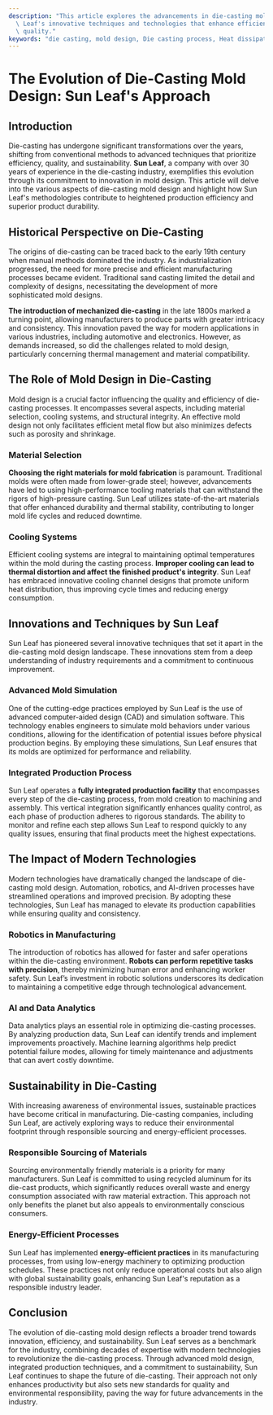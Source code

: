```yaml
---
description: "This article explores the advancements in die-casting mold design, focusing on Sun\
  \ Leaf's innovative techniques and technologies that enhance efficiency and product\
  \ quality."
keywords: "die casting, mold design, Die casting process, Heat dissipation performance"
---
```

# The Evolution of Die-Casting Mold Design: Sun Leaf's Approach

## Introduction

Die-casting has undergone significant transformations over the years, shifting from conventional methods to advanced techniques that prioritize efficiency, quality, and sustainability. **Sun Leaf**, a company with over 30 years of experience in the die-casting industry, exemplifies this evolution through its commitment to innovation in mold design. This article will delve into the various aspects of die-casting mold design and highlight how Sun Leaf's methodologies contribute to heightened production efficiency and superior product durability.

## Historical Perspective on Die-Casting

The origins of die-casting can be traced back to the early 19th century when manual methods dominated the industry. As industrialization progressed, the need for more precise and efficient manufacturing processes became evident. Traditional sand casting limited the detail and complexity of designs, necessitating the development of more sophisticated mold designs. 

**The introduction of mechanized die-casting** in the late 1800s marked a turning point, allowing manufacturers to produce parts with greater intricacy and consistency. This innovation paved the way for modern applications in various industries, including automotive and electronics. However, as demands increased, so did the challenges related to mold design, particularly concerning thermal management and material compatibility.

## The Role of Mold Design in Die-Casting

Mold design is a crucial factor influencing the quality and efficiency of die-casting processes. It encompasses several aspects, including material selection, cooling systems, and structural integrity. An effective mold design not only facilitates efficient metal flow but also minimizes defects such as porosity and shrinkage.

### Material Selection

**Choosing the right materials for mold fabrication** is paramount. Traditional molds were often made from lower-grade steel; however, advancements have led to using high-performance tooling materials that can withstand the rigors of high-pressure casting. Sun Leaf utilizes state-of-the-art materials that offer enhanced durability and thermal stability, contributing to longer mold life cycles and reduced downtime.

### Cooling Systems

Efficient cooling systems are integral to maintaining optimal temperatures within the mold during the casting process. **Improper cooling can lead to thermal distortion and affect the finished product's integrity**. Sun Leaf has embraced innovative cooling channel designs that promote uniform heat distribution, thus improving cycle times and reducing energy consumption.

## Innovations and Techniques by Sun Leaf

Sun Leaf has pioneered several innovative techniques that set it apart in the die-casting mold design landscape. These innovations stem from a deep understanding of industry requirements and a commitment to continuous improvement.

### Advanced Mold Simulation

One of the cutting-edge practices employed by Sun Leaf is the use of advanced computer-aided design (CAD) and simulation software. This technology enables engineers to simulate mold behaviors under various conditions, allowing for the identification of potential issues before physical production begins. By employing these simulations, Sun Leaf ensures that its molds are optimized for performance and reliability.

### Integrated Production Process

Sun Leaf operates a **fully integrated production facility** that encompasses every step of the die-casting process, from mold creation to machining and assembly. This vertical integration significantly enhances quality control, as each phase of production adheres to rigorous standards. The ability to monitor and refine each step allows Sun Leaf to respond quickly to any quality issues, ensuring that final products meet the highest expectations.

## The Impact of Modern Technologies

Modern technologies have dramatically changed the landscape of die-casting mold design. Automation, robotics, and AI-driven processes have streamlined operations and improved precision. By adopting these technologies, Sun Leaf has managed to elevate its production capabilities while ensuring quality and consistency.

### Robotics in Manufacturing

The introduction of robotics has allowed for faster and safer operations within the die-casting environment. **Robots can perform repetitive tasks with precision**, thereby minimizing human error and enhancing worker safety. Sun Leaf’s investment in robotic solutions underscores its dedication to maintaining a competitive edge through technological advancement.

### AI and Data Analytics

Data analytics plays an essential role in optimizing die-casting processes. By analyzing production data, Sun Leaf can identify trends and implement improvements proactively. Machine learning algorithms help predict potential failure modes, allowing for timely maintenance and adjustments that can avert costly downtime.

## Sustainability in Die-Casting

With increasing awareness of environmental issues, sustainable practices have become critical in manufacturing. Die-casting companies, including Sun Leaf, are actively exploring ways to reduce their environmental footprint through responsible sourcing and energy-efficient processes. 

### Responsible Sourcing of Materials

Sourcing environmentally friendly materials is a priority for many manufacturers. Sun Leaf is committed to using recycled aluminum for its die-cast products, which significantly reduces overall waste and energy consumption associated with raw material extraction. This approach not only benefits the planet but also appeals to environmentally conscious consumers.

### Energy-Efficient Processes

Sun Leaf has implemented **energy-efficient practices** in its manufacturing processes, from using low-energy machinery to optimizing production schedules. These practices not only reduce operational costs but also align with global sustainability goals, enhancing Sun Leaf's reputation as a responsible industry leader.

## Conclusion

The evolution of die-casting mold design reflects a broader trend towards innovation, efficiency, and sustainability. Sun Leaf serves as a benchmark for the industry, combining decades of expertise with modern technologies to revolutionize the die-casting process. Through advanced mold design, integrated production techniques, and a commitment to sustainability, Sun Leaf continues to shape the future of die-casting. Their approach not only enhances productivity but also sets new standards for quality and environmental responsibility, paving the way for future advancements in the industry.
